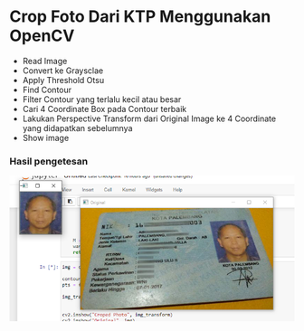 # Crop Foto Dari KTP Menggunakan OpenCV

- Read Image
- Convert ke Graysclae
- Apply Threshold Otsu
- Find Contour
- Filter Contour yang terlalu kecil atau besar
- Cari 4 Coordinate Box pada Contour terbaik
- Lakukan Perspective Transform dari Original Image ke 4 Coordinate yang didapatkan sebelumnya
- Show image


### Hasil pengetesan

![](https://raw.githubusercontent.com/Muhammad-Yunus/OpenCV-Crop-Foto-KTP/master/resource/Capture.PNG)
